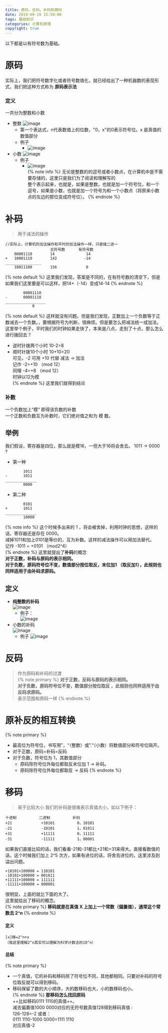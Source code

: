 ```yaml
---
title: 原码，反码，补码和移码
date: 2019-09-19 15:50:00
tags: 基础知识
categories: 计算机原理
copyright: true
---
```

以下都是以有符号数为基础。
# 原码
实际上，我们把符号数字化或者符号数值化，就已经给出了一种机器数的表现形式，我们把这种方式称为 **原码表示法**   
### 定义
一共分为整数和小数
- 整数
![image](https://note.youdao.com/yws/public/resource/359e08a52f64deaac553adb0132327ad/xmlnote/A55788FFDB9A4E7F813C4A89C13CD891/11767)  
    - 第一个表达式，n代表数值上的位数，"0，x"的0表示符号位。x 是真值的数值部分
    - 例子
        - ![image](https://note.youdao.com/yws/public/resource/359e08a52f64deaac553adb0132327ad/xmlnote/AB7109D7B0B1481B9CACE32B2DF00748/11811)
- 小数
![image](https://note.youdao.com/yws/public/resource/359e08a52f64deaac553adb0132327ad/xmlnote/DF3933514B294E78B090D19E353845A3/11783)  
    - 例子
         - ![image](https://note.youdao.com/yws/public/resource/359e08a52f64deaac553adb0132327ad/xmlnote/7631FA1F4F34485EB5D3A11F9712C1A9/11787)  
{% note info %}
无论是整数的的逗号或者小数点，在计算机中是不需要存储的，这里只是我们为了阅读和理解写的  
整个表示起来，也就是，如果是整数，也就是加一个符号位，和一个逗号，如果是小数，也就是加一个符号为和一个小数点（将原来小数点的左边的那位变成符号位）。
{% endnote %}
<!--more-->
# 补码
> 用于减法的操作
```
//实际上，计算机的加法操作和平时的加法操作一样，只是缝二进一
                    无符号数      有符号数
    00001110        14              14
+   10001110        142            -14
________________
    10011100        156             0
```
{% note default %}
这里我们发现，答案是不同的，在有符号数的清空下，但是如果我们这里要是可以这样，把14+（-14）变成14-14
{% endnote %}
```
        00001110
-       00001110
__________________
            0
```
{% note default %}
这样就没有问题。但是我们发现，正数加上一个负数等于正数减去一个负数。，要根据符号为判断，很麻烦。但是要怎么把减法统一成加法。  
这里举个例子，平时我们的时钟如果走快了，本来是八点，走到了十点，那么怎么进行拨回去？
- 逆时针拨两个小时 10-2=8
- 顺时针拨10个小时 10+10=20  
可见，-2 可用 +10 代替 减法 -> 加法  
记作 -2=+10 （mod 12）  
同理 -4=+8  （mod 12）  
时钟以12为模  
{% endnote %}
这里我们就得到结论
### 补数
一个负数加上“模“ 即得该负数的补数  
一个正数和负数互为补数时，它们绝对值之和为 模 数。
## 举例
我们假设，寄存器是四位，那么就是模16，一但大于16将会舍去。
1011 -> 0000 ?
- 第一种
```
        1011
-       1011
______________
        0000
```
- 第二种
```
        0101
+       1011
______________
        10000
```
{% note info %}
这个时候多出来的 1 ，将会被舍掉，利用时钟的思想，这样的话，寄存器还是存在 0000。  
减掉1011和加上0101是等价的，互为补数。这样的减法操作可以用加法替代。  
记作 -1011 = +0101 （mod2^4）  
{% endnote %}
这里就提出了**补码**的概念  
**对于正数，补码与原码的表示相同。**  
**对于负数，原码符号位不变，数值部分按位取反，末位加1 （取反加1），此规则也同样适用于由补码求原码。**
## 定义
- **纯整数的补码**  
![image](https://note.youdao.com/yws/public/resource/359e08a52f64deaac553adb0132327ad/xmlnote/9DD3FB598B84481EA94015A9EB702008/11938)  
    - 例子：  
![image](https://note.youdao.com/yws/public/resource/359e08a52f64deaac553adb0132327ad/xmlnote/88763E7E5CB14FE88905B23F4756DA2C/11951)  
- 小数的补码  
![image](https://note.youdao.com/yws/public/resource/359e08a52f64deaac553adb0132327ad/xmlnote/2BE575AF73A546D183DBE4C52B3825FE/11954)
    - 例子 ![image](https://note.youdao.com/yws/public/resource/359e08a52f64deaac553adb0132327ad/xmlnote/45F821156EA64BCF8ADD53FA221CC0E8/11959)
# 反码
> 作为原码和补码的过渡  
{% note primary %}
**对于正数，反码与原码的表示相同。**  
**对于负数，原码符号位不变，数值部分按位取反 ，此规则也同样适用于由反码求原码。**  
表示范围和原码一样
{% endnote %}
# 原补反的相互转换
{% note primary %}
- 最高位为符号位，书写用”，“（整数）或”.“（小数）将数值部分和符号位隔开。  
- 对于正数，原码=补码=反码  
- 对于负数，符号位为 1，其数值部分  
    - 原码除符号位外每位都取反末位加 1 -> 补码。  
    - 原码除符号位外每位都取反 -> 反码
{% endnote %}
# 移码
> 易于比较大小
我们的补码是很难表示真值大小，如以下例子： 
```
十进制          二进制          补码
+21             +10101          0，10101
-21             -10101          1，01011
+31             +11111          0，11111
-31             -11111          1，00001
```
如果我们直接比较的话，我们看看-21和-31都比+21和+31来得大。直接看数值的话。这个时候我们加上 2^5 次方，如果有进位的话，将舍去进位的，这里涉及到溢出问题。
```
+10101+100000 = 110101
-10101+100000 = 001011
+11111+100000 = 111111
-11111+100000 = 000001
```
很明显，上面的就比下面的大了。   
这里就给出了移码的概念。  
{% note primary %}
**移码就是在真值 X 上加上一个常数（偏置值），通常这个常数去 2^n**
{% endnote %}
#### 定义
```
[x]移=2^n+x
（我这里理解2^n其实可以理解为科学计数法的10^n）
```
#### 总结
{% note primary %}
- 一个真值，它的补码和移码除了符号位不同，其他都相同。只要对补码的符号位取反就可以得到移码。  
- 移码保留了数的大小顺序，大的数移码也大，小的数移码也小。  
{% endnote %}
**那移码怎么找回原码**   
++比如移码0111 1110的真值++。  
减去偏置值1000 0000对应的无符号数真值128得到移码真值 :  
126-128=-2
或者：  
0111 1110-1000 0000=1111 1110  
对应真值-2


